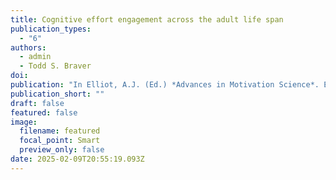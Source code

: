 ```yaml
---
title: Cognitive effort engagement across the adult life span 
publication_types:
  - "6"
authors:
  - admin
  - Todd S. Braver
doi: 
publication: "In Elliot, A.J. (Ed.) *Advances in Motivation Science*. Elsevier"
publication_short: ""
draft: false
featured: false
image:
  filename: featured
  focal_point: Smart
  preview_only: false
date: 2025-02-09T20:55:19.093Z
---
```

